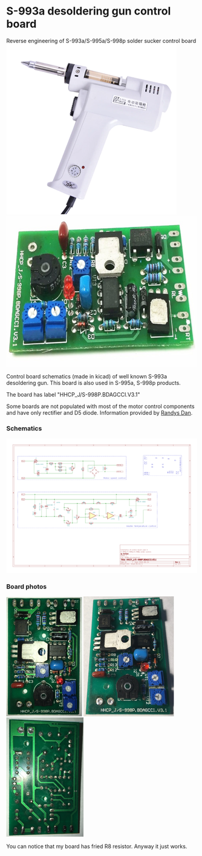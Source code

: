 # S-993a desoldering gun control board
Reverse engineering of S-993a/S-995a/S-998p solder sucker control board
<img src="photos/S-993A.jpg" height="450px"> <img src="photos/S-993A-circuit-board.jpg" height="400px">

Control board schematics (made in kicad) of well known S-993a desoldering gun. This board is also used in S-995a, S-998p products.

The board has label "HHCP_J/S-998P.BDAGCCI.V3.1"

Some boards are not populated with most of the motor control components and have only rectifier and D5 diode. Information provided by [Randys Dan](https://www.youtube.com/channel/UCstega9e7F3fUxEAxG64gzQ).

### Schematics ###
![](photos/schematics.png)

### Board photos ###
<img src="photos/board_top.JPG" height="315px"> <img src="photos/board_top2.JPG" height="317px"> <img src="photos/board_bottom.JPG" height="315px">

You can notice that my board has fried R8 resistor. Anyway it just works.
